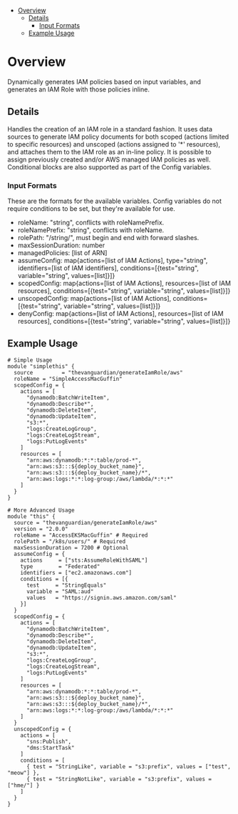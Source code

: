 - [Overview](#overview)
  - [Details](#details)
    - [Input Formats](#input-formats)
  - [Example Usage](#example-usage)
# Overview

Dynamically generates IAM policies based on input variables, and generates an IAM Role with those policies inline.

## Details

Handles the creation of an IAM role in a standard fashion. It uses data sources to generate IAM policy documents for both scoped (actions limited to specific resources) and unscoped (actions assigned to '*' resources), and attaches them to the IAM role as an in-line policy. It is possible to assign previously created and/or AWS managed IAM policies as well.
Conditional blocks are also supported as part of the Config variables.

### Input Formats

These are the formats for the available variables. Config variables do not require conditions to be set, but they're available for use.

- roleName: "string", conflicts with roleNamePrefix.
- roleNamePrefix: "string", conflicts with roleName.
- rolePath: "/string/", must begin and end with forward slashes.
- maxSessionDuration: number
- managedPolicies: [list of ARN]
- assumeConfig: map{actions=[list of IAM Actions], type="string", identifiers=[list of IAM identifiers], conditions=[{test="string", variable="string", values=[list]}]}
- scopedConfig: map{actions=[list of IAM Actions], resources=[list of IAM resources], conditions=[{test="string", variable="string", values=[list]}]}
- unscopedConfig: map{actions=[list of IAM Actions], conditions=[{test="string", variable="string", values=[list]}]}
- denyConfig: map{actions=[list of IAM Actions], resources=[list of IAM resources], conditions=[{test="string", variable="string", values=[list]}]}

## Example Usage

```hcl
# Simple Usage
module "simplethis" {
  source         = "thevanguardian/generateIamRole/aws"
  roleName = "SimpleAccessMacGuffin"
  scopedConfig = {
    actions = [
      "dynamodb:BatchWriteItem",
      "dynamodb:Describe*",
      "dynamodb:DeleteItem",
      "dynamodb:UpdateItem",
      "s3:*",
      "logs:CreateLogGroup",
      "logs:CreateLogStream",
      "logs:PutLogEvents"
    ]
    resources = [
      "arn:aws:dynamodb:*:*:table/prod-*",
      "arn:aws:s3:::${deploy_bucket_name}",
      "arn:aws:s3:::${deploy_bucket_name}/*",
      "arn:aws:logs:*:*:log-group:/aws/lambda/*:*:*"
    ]
  }
}
```

```hcl
# More Advanced Usage
module "this" {
  source = "thevanguardian/generateIamRole/aws"
  version = "2.0.0"
  roleName = "AccessEKSMacGuffin" # Required
  rolePath = "/k8s/users/" # Required
  maxSessionDuration = 7200 # Optional
  assumeConfig = {
    actions     = ["sts:AssumeRoleWithSAML"]
    type        = "Federated"
    identifiers = ["ec2.amazonaws.com"]
    conditions = [{
      test     = "StringEquals"
      variable = "SAML:aud"
      values   = "https://signin.aws.amazon.com/saml"
    }]
  }
  scopedConfig = {
    actions = [
      "dynamodb:BatchWriteItem",
      "dynamodb:Describe*",
      "dynamodb:DeleteItem",
      "dynamodb:UpdateItem",
      "s3:*",
      "logs:CreateLogGroup",
      "logs:CreateLogStream",
      "logs:PutLogEvents"
    ]
    resources = [
      "arn:aws:dynamodb:*:*:table/prod-*",
      "arn:aws:s3:::${deploy_bucket_name}",
      "arn:aws:s3:::${deploy_bucket_name}/*",
      "arn:aws:logs:*:*:log-group:/aws/lambda/*:*:*"
    ]
  }
  unscopedConfig = {
    actions = [
      "sns:Publish",
      "dms:StartTask"
    ]
    conditions = [
      { test = "StringLike", variable = "s3:prefix", values = ["test", "meow"] },
      { test = "StringNotLike", variable = "s3:prefix", values = ["hme/"] }
    ]
  }
}
```